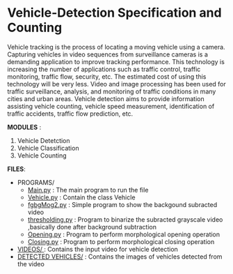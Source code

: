 # Vehicle-Detection Specification and Counting

Vehicle tracking is the process of locating a moving vehicle using a camera. Capturing vehicles in video sequences from surveillance cameras is a demanding application to improve tracking performance. This technology is increasing the number of applications such as traffic control, traffic monitoring, traffic flow, security, etc. The estimated cost of using this technology will be very less. Video and image processing has been used for traffic surveillance, analysis, and monitoring of traffic conditions in many cities and urban areas. Vehicle detection aims to provide information assisting vehicle counting, vehicle speed measurement, identification of traffic accidents, traffic flow prediction, etc. <br>

**MODULES** : <br>
1. Vehicle Detetction
2. Vehicle Classification
3. Vehicle Counting

**FILES**:<br>
- PROGRAMS/<br>
  - [Main.py](https://github.com/Pashu3/Vehicle-Detection-Classification-and-Counting/blob/master/Programs/main.py) : The main program to run the file
  - [Vehicle.py](https://github.com/Pashu3/Vehicle-Detection-Classification-and-Counting/blob/master/Programs/vehicles.py) : Contain the class Vehicle
  - [fgbgMog2.py](https://github.com/Pashu3/Vehicle-Detection-Classification-and-Counting/blob/master/Programs/fgbgMOG2.py) : Simple program to show the backgound subracted video
  - [thresholding.py](https://github.com/Pashu3/Vehicle-Detection-Classification-and-Counting/blob/master/Programs/thresholding.py) : Program to binarize the subracted grayscale video ,basically done after background subtraction
  - [Opening.py](https://github.com/Pashu3/Vehicle-Detection-Classification-and-Counting/blob/master/Programs/Opening.py) : Program to perform morphological opening operation
  - [Closing.py](https://github.com/Pashu3/Vehicle-Detection-Classification-and-Counting/blob/master/Programs/Closing.py) : Program to perform morphological closing operation
- [VIDEOS/ ](https://github.com/Pashu3/Vehicle-Detection-Classification-and-Counting/tree/master/Videos) : Contains the input video for vehicle detection<br>
- [DETECTED VEHICLES/](https://github.com/Pashu3/Vehicle-Detection-Classification-and-Counting/tree/master/detected_vehicles) : Contains the images of vehicles detected from the video
